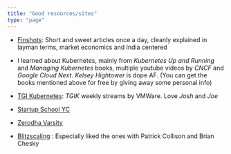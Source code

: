 ```yaml
---
title: "Good resources/sites"
type: "page"
---
```


- [Finshots](https://finshots.in/): Short and sweet articles once a day, cleanly explained in layman terms, market economics and India centered

- I learned about Kubernetes, mainly from *Kubernetes Up and Running* and *Managing Kubernetes* books, multiple youtube videos by *CNCF* and *Google Cloud Next*. *Kelsey Hightower* is dope AF. (You can get the books mentioned above for free by giving away some personal info)
- [TGI Kubernetes](https://www.youtube.com/playlist?list=PL7bmigfV0EqQzxcNpmcdTJ9eFRPBe-iZa): *TGIK* weekly streams by VMWare. Love *Josh* and *Joe*

- [Startup School YC](https://www.startupschool.org/)

- [Zerodha Varsity](https://zerodha.com/varsity/)

- [Blitzscaling](https://www.youtube.com/playlist?list=PLnsTB8Q5VgnVzh1S-VMCXiuwJglk5AV--) : Especially liked the ones with Patrick Collison and Brian Chesky